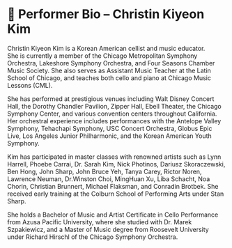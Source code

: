 # 🎻 Performer Bio – Christin Kiyeon Kim

Christin Kiyeon Kim is a Korean American cellist and music educator.  
She is currently a member of the Chicago Metropolitan Symphony Orchestra, Lakeshore Symphony Orchestra, and Four Seasons Chamber Music Society. She also serves as Assistant Music Teacher at the Latin School of Chicago, and teaches both cello and piano at Chicago Music Lessons (CML).

She has performed at prestigious venues including Walt Disney Concert Hall, the Dorothy Chandler Pavilion, Zipper Hall, Ebell Theater, the Chicago Symphony Center, and various convention centers throughout California. Her orchestral experience includes performances with the Antelope Valley Symphony, Tehachapi Symphony, USC Concert Orchestra, Globus Epic Live, Los Angeles Junior Philharmonic, and the Korean American Youth Symphony.

Kim has participated in master classes with renowned artists such as Lynn Harrell, Phoebe Carrai, Dr. Sarah Kim, Nick Photinos, Dariusz Skoraczewski, Ben Hong, John Sharp, John Bruce Yeh, Tanya Carey, Rictor Noren, Lawrence Neuman, Dr.Winston Choi, MingHuan Xu, Liba Schacht, Noa Chorin, Christian Brunnert, Michael Flaksman, and Conradin Brotbek. She received early training at the Colburn School of Performing Arts under Stan Sharp.

She holds a Bachelor of Music and Artist Certificate in Cello Performance from Azusa Pacific University, where she studied with Dr. Marek Szpakiewicz, and a Master of Music degree from Roosevelt University under Richard Hirschl of the Chicago Symphony Orchestra.


